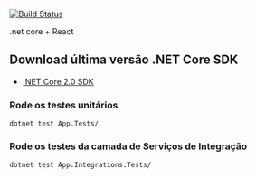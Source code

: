 [![Build Status](https://travis-ci.org/alisonjonck/reactnetcore.svg?branch=master)](https://travis-ci.org/alisonjonck/reactnetcore)

.net core + React

## Download última versão .NET Core SDK

* [.NET Core 2.0 SDK](https://www.microsoft.com/net/download/windows)

### Rode os testes unitários 

```
dotnet test App.Tests/
```

### Rode os testes da camada de Serviços de Integração
```
dotnet test App.Integrations.Tests/
```
